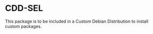 # CDD-SEL #

This package is to be included in a Custom Debian Distribution to install custom packages.
